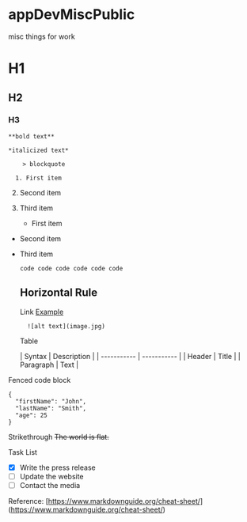 # appDevMiscPublic
misc things for work

# H1
## H2
### H3

	**bold text**
  
  	*italicized text*
    
    	> blockquote
      
      1. First item
2. Second item
3. Third item

	- First item
- Second item
- Third item

	`code code code code code code `
  
  Horizontal Rule 
  	---
    
    Link 
    [Example](https://www.example.com)
    
    	![alt text](image.jpg)  
      
     Table
     
     | Syntax | Description |
| ----------- | ----------- |
| Header | Title |
| Paragraph | Text |


Fenced code block
```
{
  "firstName": "John",
  "lastName": "Smith",
  "age": 25
}
```


Strikethrough
	~~The world is flat.~~
  
Task List
- [x] Write the press release
- [ ] Update the website
- [ ] Contact the media

Reference:  [https://www.markdownguide.org/cheat-sheet/] (https://www.markdownguide.org/cheat-sheet/)

     
     
